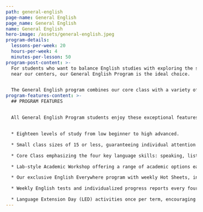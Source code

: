 ```yaml
---
path: general-english
page-name: General English
page_name: General English
name: General English
hero-image: /assets/general-english.jpeg
program-details:
  lessons-per-week: 20
  hours-per-week: 4
  minutes-per-lesson: 50
program-post-content: >-
  For students who want to balance English studies with exploring the sights
  near our centers, our General English Program is the ideal choice.


  The General English program combines our core class with a variety of academic and informal methods to take your English proficiency to new levels. Our academic workshops include pronunciation clinics, conversation clubs, homework assistance and more. Develop English rapidly with more skill practice and have fun at the same time! Our program places an exceptional emphasis on speaking. Students will practice speaking skills frequently in class, receiving continual guidance and correction from their instructor.
program-features-content: >-
  ## PROGRAM FEATURES


  All General English Program students enjoy these exceptional features:


  * Eighteen levels of study from low beginner to high advanced.

  * Small class sizes of 15 or less, guaranteeing individual attention from your teacher.

  * Core Class emphasizing the four key language skills: speaking, listening, reading and writing

  * Lab-style Academic Workshop offering a range of academic options each week, including Pronunciation Clinics, Conversation Clubs, Homework Labs, Computer Labs, and more.

  * Our exclusive English Everywhere program with weekly Hot Sheets, involving your host family, activity guides and FLS staff in your learning process.

  * Weekly English tests and individualized progress reports every four weeks.

  * Language Extension Day (LED) activities once per term, encouraging students to use English in new settings and contexts.
---
```

